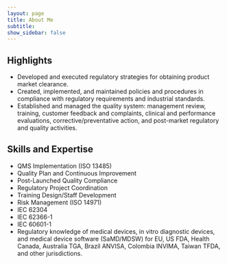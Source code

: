 ```yaml
---
layout: page
title: About Me
subtitle: 
show_sidebar: false
---
```


## Highlights ##
- Developed and executed regulatory strategies for obtaining product market clearance.
- Created, implemented, and maintained policies and procedures in compliance with regulatory requirements and industrial standards.
- Established and managed the quality system: management review, training, customer feedback and complaints, clinical and performance evaluations, corrective/preventative action, and post-market regulatory and quality activities.

## Skills and Expertise ##
- QMS Implementation (ISO 13485)
- Quality Plan and Continuous Improvement
- Post-Launched Quality Compliance
- Regulatory Project Coordination
- Training Design/Staff Development
- Risk Management (ISO 14971)
- IEC 62304
- IEC 62366-1
- IEC 60601-1
- Regulatory knowledge of medical devices, in vitro diagnostic devices, and medical device software (SaMD/MDSW) for EU, US FDA, Health Canada, Australia TGA, Brazil ANVISA, Colombia INVIMA, Taiwan TFDA, and other jurisdictions.
